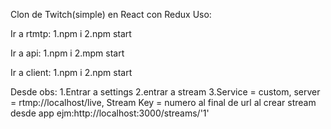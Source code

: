 Clon de Twitch(simple) en React con Redux
Uso:

Ir a rtmtp:
1.npm i
2.npm start

Ir a api:
1.npm i
2.mpm start

Ir a client:
1.npm i
2.npm start

Desde obs:
1.Entrar a settings
2.entrar a stream
3.Service = custom, 
server = rtmp://localhost/live, 
Stream Key = numero al final de url al crear stream desde app
ejm:http://localhost:3000/streams/'1'
